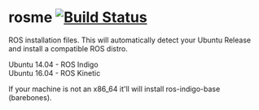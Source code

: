 # rosme [![Build Status](https://travis-ci.org/linorobot/rosme.svg?branch=master)](https://travis-ci.org/linorobot/rosme)
ROS installation files. This will automatically detect your Ubuntu Release and install a compatible ROS distro. 

Ubuntu 14.04 - ROS Indigo   
Ubuntu 16.04 - ROS Kinetic

If your machine is not an x86_64 it'll will install ros-indigo-base (barebones).
